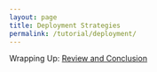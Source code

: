 ```yaml
---
layout: page
title: Deployment Strategies
permalink: /tutorial/deployment/
---
```


Wrapping Up: [Review and Conclusion](../conclusion/)
